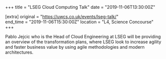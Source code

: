 +++
title = "LSEG Cloud Computing Talk"
date = "2019-11-06T13:30:00Z"

[extra]
original = "https://uwcs.co.uk/events/lseg-talk/"    
end_time = "2019-11-06T15:30:00Z"
location = "L4, Science Concourse"
+++

Pablo Jejcic who is the Head of Cloud Engineering at LSEG will be providing an overview of the transformation plans, where LSEG look to increase agility and faster business value by using agile methodologies and modern architectures.


